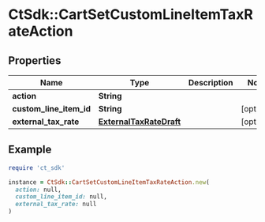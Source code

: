 # CtSdk::CartSetCustomLineItemTaxRateAction

## Properties

| Name | Type | Description | Notes |
| ---- | ---- | ----------- | ----- |
| **action** | **String** |  |  |
| **custom_line_item_id** | **String** |  | [optional] |
| **external_tax_rate** | [**ExternalTaxRateDraft**](ExternalTaxRateDraft.md) |  | [optional] |

## Example

```ruby
require 'ct_sdk'

instance = CtSdk::CartSetCustomLineItemTaxRateAction.new(
  action: null,
  custom_line_item_id: null,
  external_tax_rate: null
)
```

